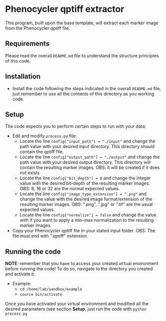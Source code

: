 Phenocycler qptiff extractor
============================

This program, built upon the base template, will extract each marker image from the Phenocycler qptiff file. 



Requirements
------------

Please read the overall `README.md` file to understand the structure principles of this code. 



Installation
------------

- Install the code following the steps indicated in the overall `README.md` file, just remember to use all the contents of this directory as you working code.



Setup
-----

The code expects you to perform certain steps to run with your data:

- Edit and modify `process.py` file:
  - Locate the line `config["input_path"] = "./input"` and change the path value with your desired input directory. This directory should contain the qptiff file. 
  - Locate the line `config["output_path"] = "./output"` and change the path value with your desired output directory. This directory will contain the resulting marker images. OBS: it will be created if it does not exists
  - Locate the line `config["bit_depth"] = 8` and change the integer value with the desired bit-depth of the resulting marker images. OBS: 8, 16 or 32 are the normal expected values.  
  - Locate the line `config["image_type_extension"] = ".png"` and change the value with the desired image format/extension of the resulting marker images. OBS: ".png", ".jpg" or ".tif" are the usual expected values. 
  - Locate the line `config["normalize"] = false` and change the value with if you want to apply a min-max normalization to the resulting marker images.
- Copy your Phenocycler qptiff file in your stated input folder. OBS: The file must end with ".qptiff" extension. 



Running the code
---------------- 

**NOTE**: remember that you have to access your created virtual environment before running the code! To do so, navigate to the directory you created and activate it.
 - Example:
   - `cd /home/lab/sandbox/example`
   - `source bin/activate`

Once you have activated your virtual environment and modified all the desired parameters (see section **Setup**, just run the code with `python process.py`

